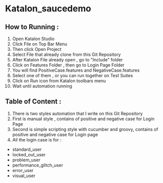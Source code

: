 # Katalon_saucedemo

## How to Running :
1.  Open Katalon Studio
2.  Click File on Top Bar Menu
3.  Then click Open Project
4.  Select File that already clone from this Git Repository
5.  After Katalon File already open , go to "Include" folder
6.  Click on Features Folder , then go to Login Page Folder
7.  You will find PositiveCase.features and NegativeCase.features
8.  Select one of them , or you can run together on Test Suites
9.  Click on Run icon from Katalon toolbars menu
10.  Wait until automation running

## Table of Content : 

1. There is two styles automation that I write on this Git Repository
2. First is manual style , contains of positive and negative case for Login Page
3. Second is simple scripting style with cucumber and groovy, contains of positive and negative case for Login page
4. All the login case is for : 

- standard_user
- locked_out_user
- problem_user
- performance_glitch_user
- error_user
- visual_user
